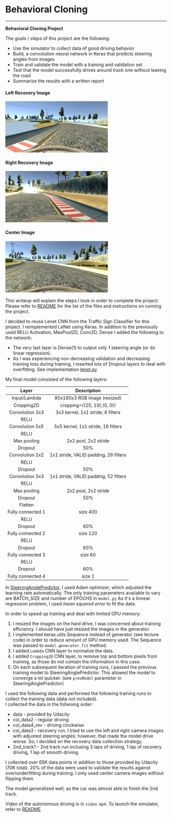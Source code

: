 # **Behavioral Cloning** 

---

**Behavioral Cloning Project**

The goals / steps of this project are the following:
* Use the simulator to collect data of good driving behavior
* Build, a convolution neural network in Keras that predicts steering angles from images
* Train and validate the model with a training and validation set
* Test that the model successfully drives around track one without leaving the road
* Summarize the results with a written report

#### Left Recovery Image
![Left Recovery Image](./examples/center_recoverry_img_left.jpg) 
#### Right Recovery Image
![Right Recovery Image](./examples/center_recoverry_img_right.jpg)
#### Center Image
![Normal Center Image](./examples/center_normal_img.jpg)


This writeup will explain the steps I took in order to complete the project.  Please refer to 
[README](./README.md) for the list of the files and instructions on running the project.

I decided to reuse Lenet CNN from the Traffic Sign Classifier for this project.  I reimplemented LeNet using Keras.
In addition to the previously used RELU Activation, MaxPool2D, Conv2D, Dense I added the following to the network:
* The very last layer is Dense(1) to output only 1 steering angle (or do linear regression).  
* As I was experiencing non-decreasing validation and decreasing training loss during training, I inserted lots of Dropout layers to deal with
overfitting.
See implementation [lenet.py](./lenet.py)

My final model consisted of the following layers:

| Layer         		|     Description	        					| 
|:---------------------:|:---------------------------------------------:| 
| Input/Lambda         	| 80x160x3 RGB image (resized)					| 
| Cropping2D         	| cropping=((25, 10),(0, 0))     				| 
| Convolution 3x3     	| 3x3 kernel, 1x1 stride, 6 filters             |
| RELU					|												|
| Convolution 5x5     	| 5x5 kernel, 1x1 stride, 16 filters        	|
| RELU					|												|
| Max pooling	      	| 2x2 pool, 2x2 stride             				|
| Dropout   	      	| 50%            				                |
| Convolution 2x2	    | 1x1 stride, VALID padding, 26 filters      	|
| RELU					|												|
| Dropout   	      	| 50%            				                |
| Convolution 3x3	    | 1x1 stride, VALID padding, 52 filters      	|
| RELU					|												|
| Max pooling	      	| 2x2 pool, 2x2 stride             				|
| Dropout   	      	| 50%            				                |
| Flatten   	      	|             				                |
| Fully connected 1		| size 400        								|
| RELU					|												|
| Dropout   	      	| 60%            				                |
| Fully connected 2		| size 120        								|
| RELU					|												|
| Dropout   	      	| 60%            				                |
| Fully connected 3		| size 60       								|
| RELU					|												|
| Dropout   	      	| 60%            				                |
| Fully connected 4		| size 1       								|


In [SteeringAnglePredictor](./steering_angle_predictor.py), I used Adam optimizer, which adjusted the learning rate automatically.
The only training parameters available to vary are BATCH_SIZE and number of EPOCHS in `model.py`
As it's a linnear regression problem, I used _mean squared error_ to fit the data.

In order to speed up training and deal with limited GPU memory:
1. I resized the images on the hard drive. I was concerned about training efficiency.  I should have just resized the images
in the generator.  
2. I implemented keras.utils.Sequence instead of generator (see lecture code) in order to reduce amount of GPU memory used.
The Sequence was passed to `model.generator_fit` method.
3. I added `Lambda` CNN layer to normalize the data.
4. I added `Cropping2D` CNN layer, to remove top and bottom pixels from training, as those do not contain the information in this case.
5. On each subsequent iteration of training runs, I passed the previous training model to SteeringAnglePredictor.  This allowed the model to
converge a lot quicker. (see `prevModel` parameter in SteeringAnglePredictor)

I used the following data and performed the following training runs to collect the training data (data not included).  
I collected the data in the follwoing order:
* data -  provided by Udacity
* col_data2 - regular driving
* col_data4_rev - driving clockwise.  
* col_data3 - recovery run. I tried to use the left and right camera images with adjusted steering angles; however, that 
made the model drive worse.  So, I decided on the recovery data collection strategy.
* 2nd_track1 - 2nd track run inclusing 3 laps of driving, 1 lap of recovery driving, 1 lap of smooth driving.

I collected over 65K data points in addition to those provided by Udacity (70K total).  20% of the data were used to validate the results
against over/underfitting during training.  I only used center camera images without flipping them.

The model generalized well, as the car was almost able to finish the 2nd track.

Video of the autonomous driving is in `video.mp4`.
To launch the simulator, refer to [README](./README.md)
